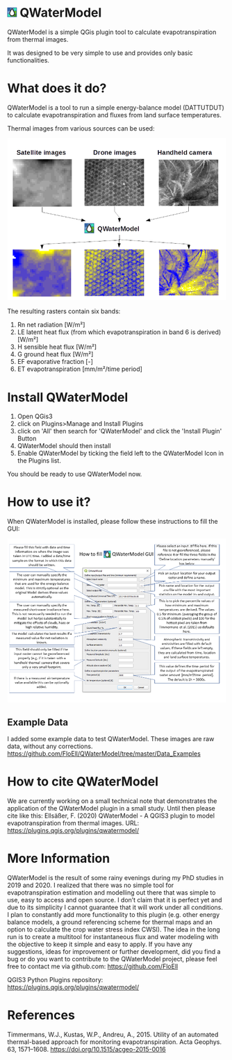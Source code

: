 # ![Logo image](https://github.com/FloEll/QWaterModel/blob/master/icon.png) QWaterModel 
QWaterModel is a simple QGis plugin tool to calculate evapotranspiration from thermal images.

It was designed to be very simple to use and provides only basic functionalities. 

# What does it do? 
QWaterModel is a tool to run a simple energy-balance model (DATTUTDUT) to calculate evapotranspiration and fluxes from land surface temperatures. 

Thermal images from various sources can be used: 

![Functionality explained image](https://github.com/FloEll/QWaterModel/blob/master/images/imageToOutput_Graph.png)

The resulting rasters contain six bands:
1. Rn net radiation [W/m²]
2. LE latent heat flux (from which evapotranspiration in band 6 is derived) [W/m²]
3. H sensible heat flux [W/m²]
4. G ground heat flux [W/m²]
5. EF evaporative fraction [-]
6. ET evapotranspiration [mm/m²/time period]

# Install QWaterModel
1. Open QGis3 
2. click on Plugins>Manage and Install Plugins
3. click on 'All' then search for 'QWaterModel' and click the 'Install Plugin' Button
4. QWaterModel should then install
5. Enable QWaterModel by ticking the field left to the QWaterModel Icon in the Plugins list. 

You should be ready to use QWaterModel now. 

# How to use it? 
When QWaterModel is installed, please follow these instructions to fill the GUI:

![GUI explained image](https://github.com/FloEll/QWaterModel/blob/master/images/HowToUseTheGUI.png)

## Example Data
I added some example data to test QWaterModel. These images are raw data, without any corrections. 
https://github.com/FloEll/QWaterModel/tree/master/Data_Examples

# How to cite QWaterModel
We are currently working on a small technical note that demonstrates the application of the QWaterModel plugin in a small study. Until then please cite like this: 
Ellsäßer, F. (2020) QWaterModel - A QGIS3 plugin to model evapotranspiration from thermal images. URL: https://plugins.qgis.org/plugins/qwatermodel/

# More Information
QWaterModel is the result of some rainy evenings during my PhD studies in 2019 and 2020. I realized that there was no simple tool for evapotranspiration estimation and modelling out there that was simple to use, easy to access and open source. I don’t claim that it is perfect yet and due to its simplicity I cannot guarantee that it will work under all conditions. 
I plan to constantly add more functionality to this plugin (e.g. other energy balance models, a ground referencing scheme for thermal maps and an option to calculate the crop water stress index CWSI). The idea in the long run is to create a multitool for instantaneous flux and water modeling with the objective to keep it simple and easy to apply. 
If you have any suggestions, ideas for improvement or further development, did you find a bug or do you want to contribute to the QWaterModel project, please feel free to contact me via github.com: https://github.com/FloEll

QGIS3 Python Plugins repository: https://plugins.qgis.org/plugins/qwatermodel/

# References
Timmermans, W.J., Kustas, W.P., Andreu, A., 2015. Utility of an automated thermal-based approach for monitoring evapotranspiration. Acta Geophys. 63, 1571–1608. https://doi.org/10.1515/acgeo-2015-0016

